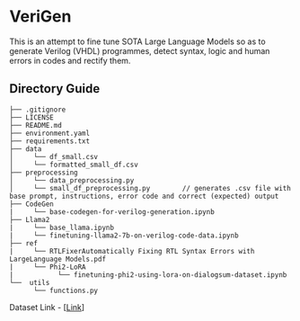 # VeriGen

This is an attempt to fine tune SOTA Large Language Models so as to generate Verilog (VHDL) programmes, detect syntax, logic and human errors in codes and rectify them.

## Directory Guide

```
├── .gitignore
├── LICENSE
├── README.md
├── environment.yaml
├── requirements.txt
├── data
│     └── df_small.csv
│     └── formatted_small_df.csv
├── preprocessing
│     └── data_preprocessing.py
│     └── small_df_preprocessing.py        // generates .csv file with base prompt, instructions, error code and correct (expected) output
├── CodeGen
|     └── base-codegen-for-verilog-generation.ipynb            
├── Llama2
|     └── base_llama.ipynb
|     └── finetuning-llama2-7b-on-verilog-code-data.ipynb
├── ref
|     └── RTLFixerAutomatically Fixing RTL Syntax Errors with LargeLanguage Models.pdf
|     └── Phi2-LoRA
|           └── finetuning-phi2-using-lora-on-dialogsum-dataset.ipynb
└──  utils
      └── functions.py

```

Dataset Link - [[Link](https://drive.google.com/drive/folders/1kE3Rr6AFidkoaZG_risZXP7fSGhw1vCR?usp=drive_link)]
